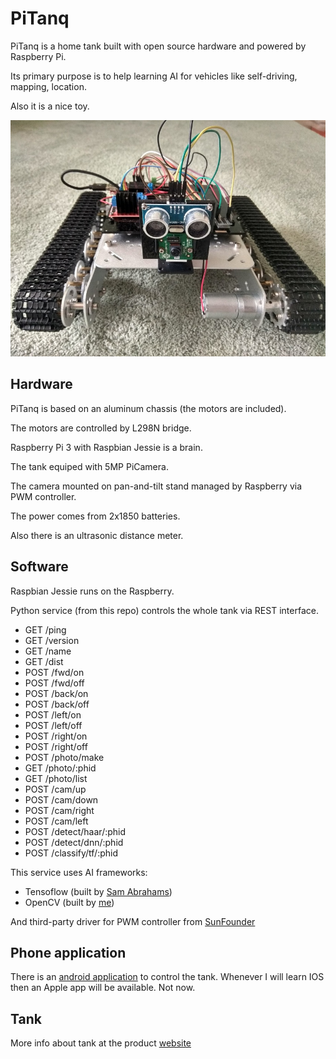 # PiTanq
PiTanq is a home tank built with open source hardware and powered by Raspberry Pi. 

Its primary purpose is to help learning AI for vehicles like self-driving, mapping, location.

Also it is a nice toy.

![PiTanq image](https://github.com/tprlab/tprlab.github.io/blob/master/img/other/pitanq.jpg)

## Hardware
PiTanq is based on an aluminum chassis (the motors are included).

The motors are controlled by L298N bridge.

Raspberry Pi 3 with Raspbian Jessie is a brain.

The tank equiped with 5MP PiCamera.

The camera mounted on pan-and-tilt stand managed by Raspberry via PWM controller.

The power comes from 2x1850 batteries.

Also there is an ultrasonic distance meter.

## Software
Raspbian Jessie runs on the Raspberry. 

Python service (from this repo) controls the whole tank via REST interface.

* GET /ping 
* GET /version 
* GET /name 
* GET /dist  
* POST /fwd/on 
* POST /fwd/off 
* POST /back/on 
* POST /back/off 
* POST /left/on 
* POST /left/off 
* POST /right/on 
* POST /right/off  
* POST /photo/make 
* GET /photo/:phid 
* GET /photo/list  
* POST /cam/up 
* POST /cam/down 
* POST /cam/right 
* POST /cam/left  
* POST /detect/haar/:phid 
* POST /detect/dnn/:phid
* POST /classify/tf/:phid

This service uses AI frameworks:
- Tensoflow (built by [Sam Abrahams](https://github.com/samjabrahams/tensorflow-on-raspberry-pi))
- OpenCV (built by [me](https://github.com/tprlab/pi-opencv))

And third-party driver for PWM controller from [SunFounder](https://github.com/tprlab/pitanq/blob/master/PCA9685_license.txt)

## Phone application
There is an [android application](https://play.google.com/store/apps/details?id=tprlab.com.pitanq) to control the tank.
Whenever I will learn IOS then an Apple app will be available. Not now.

## Tank
More info about tank at the product [website](https://pitanq.com)
